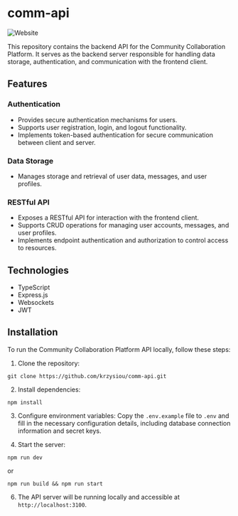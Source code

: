 # comm-api

![Website](https://img.shields.io/website?url=https%3A%2F%2Fcomm-api.adaptable.app%2Fstatus)


This repository contains the backend API for the Community Collaboration Platform. It serves as the backend server responsible for handling data storage, authentication, and communication with the frontend client.

## Features

### Authentication
- Provides secure authentication mechanisms for users.
- Supports user registration, login, and logout functionality.
- Implements token-based authentication for secure communication between client and server.

### Data Storage
- Manages storage and retrieval of user data, messages, and user profiles.

### RESTful API
- Exposes a RESTful API for interaction with the frontend client.
- Supports CRUD operations for managing user accounts, messages, and user profiles.
- Implements endpoint authentication and authorization to control access to resources.

## Technologies

- TypeScript
- Express.js
- Websockets
- JWT

## Installation

To run the Community Collaboration Platform API locally, follow these steps:

1. Clone the repository:
```
git clone https://github.com/krzysiou/comm-api.git
```

2. Install dependencies:
```
npm install
```

3. Configure environment variables:
Copy the `.env.example` file to `.env` and fill in the necessary configuration details, including database connection information and secret keys.

5. Start the server:
```
npm run dev
```

or

```
npm run build && npm run start
```

6. The API server will be running locally and accessible at `http://localhost:3100`.
